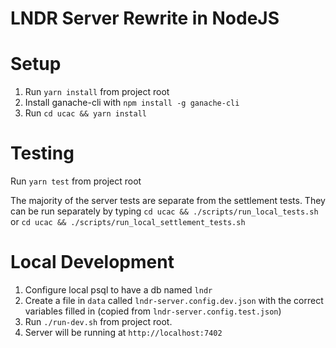 # LNDR Server Rewrite in NodeJS

# Setup
1. Run `yarn install` from project root
2. Install ganache-cli with `npm install -g ganache-cli`
3. Run `cd ucac && yarn install`

# Testing
Run `yarn test` from project root

The majority of the server tests are separate from the settlement tests. They can be run separately by typing `cd ucac && ./scripts/run_local_tests.sh` or `cd ucac && ./scripts/run_local_settlement_tests.sh`

# Local Development
1. Configure local psql to have a db named `lndr`
2. Create a file in `data` called `lndr-server.config.dev.json` with the correct variables filled in (copied from `lndr-server.config.test.json`)
3. Run `./run-dev.sh` from project root.
4. Server will be running at `http://localhost:7402`
